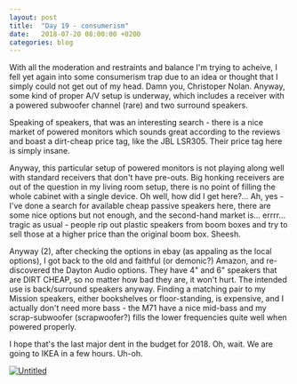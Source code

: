 ```yaml
---
layout: post
title:  "Day 19 - consumerism"
date:   2018-07-20 08:00:00 +0200
categories: blog
---
```


With all the moderation and restraints and balance I'm trying to acheive, I fell yet again into some consumerism trap due to an idea or thought that I simply could not get out of my head. Damn you, Christoper Nolan. Anyway, some kind of proper A/V setup is underway, which includes a receiver with a powered subwoofer channel (rare) and two surround speakers.

Speaking of speakers, that was an interesting search - there is a nice market of powered monitors which sounds great according to the reviews and boast a dirt-cheap price tag, like the JBL LSR305. Their price tag here is simply insane.

Anyway, this particular setup of powered monitors is not playing along well with standard receivers that don't have pre-outs. Big honking receivers are out of the question in my living room setup, there is no point of filling the whole cabinet with a single device. Oh well, how did I get here?... Ah, yes - I've done a search for available cheap passive speakers here, there are some nice options but not enough, and the second-hand market is... errrr... tragic as usual - people rip out plastic speakers from boom boxes and try to sell those at a higher price than the original boom box. Sheesh.

Anyway (2), after checking the options in ebay (as appaling as the local options), I got back to the old and faithful (or demonic?) Amazon, and re-discovered the Dayton Audio options. They have 4" and 6" speakers that are DIRT CHEAP, so no matter how bad they are, it won't hurt. The intended use is back/surround speakers anyway. Finding a matching pair to my Mission speakers, either bookshelves or floor-standing, is expensive, and I actually don't need more bass - the M71 have a nice mid-bass and my scrap-subwoofer (scrapwoofer?) fills the lower frequencies quite well when powered properly.

I hope that's the last major dent in the budget for 2018. Oh, wait. We are going to IKEA in a few hours. Uh-oh.

<a data-flickr-embed="true"  href="https://www.flickr.com/photos/137491954@N07/37331163295/in/album-72157687753762144/" title="Untitled"><img src="https://farm5.staticflickr.com/4417/37331163295_8dbfefb125_h.jpg" alt="Untitled"></a><script async src="//embedr.flickr.com/assets/client-code.js" charset="utf-8"></script>
